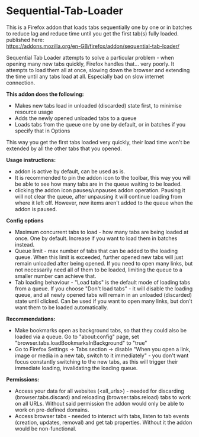 # Sequential-Tab-Loader
This is a Firefox addon that loads tabs sequentially one by one or in batches to reduce lag and reduce time until you get the first tab(s) fully loaded.  
published here:  
https://addons.mozilla.org/en-GB/firefox/addon/sequential-tab-loader/

Sequential Tab Loader attempts to solve a particular problem - when opening many new tabs quickly, Firefox handles that... very poorly. It attempts to load them all at once, slowing down the browser and extending the time until any tabs load at all. Especially bad on slow internet connection.

**This addon does the following:**

* Makes new tabs load in unloaded (discarded) state first, to minimise resource usage
* Adds the newly opened unloaded tabs to a queue
* Loads tabs from the queue one by one by default, or in batches if you specify that in Options

This way you get the first tabs loaded very quickly, their load time won't be extended by all the other tabs that you opened.

**Usage instructions:**

* addon is active by default, can be used as is.
* It is recommended to pin the addon icon to the toolbar, this way you will be able to see how many tabs are in the queue waiting to be loaded.
* clicking the addon icon pauses/unpauses addon operation. Pausing it will not clear the queue, after unpausing it will continue loading from where it left off. However, new items aren't added to the queue when the addon is paused.

**Config options**

* Maximum concurrent tabs to load - how many tabs are being loaded at once. One by default. Increase if you want to load them in batches instead.
* Queue limit - max number of tabs that can be added to the loading queue. When this limit is exceeded, further opened new tabs will just remain unloaded after being opened. If you need to open many links, but not necessarily need all of them to be loaded, limiting the queue to a smaller number can achieve that.
* Tab loading behaviour - "Load tabs" is the default mode of loading tabs from a queue. If you choose "Don't load tabs" - it will disable the loading queue, and all newly opened tabs will remain in an unloaded (discarded) state until clicked. Can be used if you want to open many links, but don't want them to be loaded automatically.

**Recommendations:**

* Make bookmarks open as background tabs, so that they could also be loaded via a queue. Go to "about:config" page, set "browser.tabs.loadBookmarksInBackground" to "true"
* Go to Firefox Settings -> Tabs section -> disable "When you open a link, image or media in a new tab, switch to it immediately" - you don't want focus constantly switching to the new tabs, as this will trigger their immediate loading, invalidating the loading queue.

**Permissions:**

* Access your data for all websites (<all_urls>) - needed for discarding (browser.tabs.discard) and reloading (browser.tabs.reload) tabs to work on all URLs. Without said permission the addon would only be able to work on pre-defined domains.
* Access browser tabs - needed to interact with tabs, listen to tab events (creation, updates, removal) and get tab properties. Without it the addon would be non-functional.
